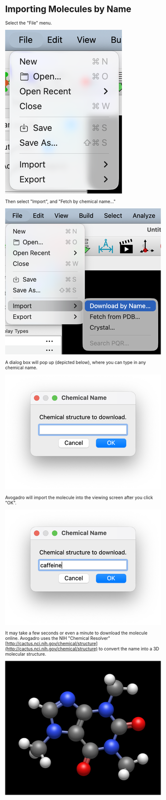 # Importing Molecules by Name

Select the "File" menu.

![](../../_static/file-menu.png)

Then select "Import", and "Fetch by chemical name..."

![](../../_static/file-import-byname.png)

A dialog box will pop up \(depicted below\), where you can type in any chemical name.

![](../../_static/download-box1.png)

Avogadro will import the molecule into the viewing screen after you click "OK".

![](../../_static/download-box2.png)

It may take a few seconds or even a minute to download the molecule online. Avogadro uses the NIH "Chemical Resolver" [http://cactus.nci.nih.gov/chemical/structure](http://cactus.nci.nih.gov/chemical/structure) to convert the name into a 3D molecular structure.

![](../../_static/download-caffeine.png)
